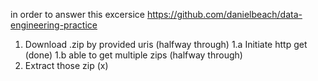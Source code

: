 in order to answer this excersice
https://github.com/danielbeach/data-engineering-practice

1. Download .zip by provided uris (halfway through)
1.a Initiate http get (done)
1.b able to get multiple zips (halfway through)
2. Extract those zip (x)